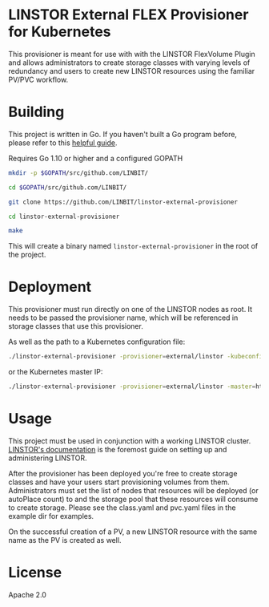 # LINSTOR External FLEX Provisioner for Kubernetes

This provisioner is meant for use with with the LINSTOR FlexVolume Plugin and allows
administrators to create storage classes with varying levels of redundancy and
users to create new LINSTOR resources using the familiar PV/PVC workflow.


# Building

This project is written in Go. If you haven't built a Go program before,
please refer to this [helpful guide](https://golang.org/doc/install).

Requires Go 1.10 or higher and a configured GOPATH

```bash
mkdir -p $GOPATH/src/github.com/LINBIT/

cd $GOPATH/src/github.com/LINBIT/

git clone https://github.com/LINBIT/linstor-external-provisioner

cd linstor-external-provisioner

make
```
This will create a binary named `linstor-external-provisioner` in the root of the project.

# Deployment

This provisioner must run directly on one of the LINSTOR nodes as root.
It needs to be passed the provisioner name, which will be referenced in
storage classes that use this provisioner.

As well as the path to a Kubernetes configuration file:

```bash
./linstor-external-provisioner -provisioner=external/linstor -kubeconfig=$HOME/.kube/config &> /path/to/logfile &
```
or the Kubernetes master IP:

```bash
./linstor-external-provisioner -provisioner=external/linstor -master=http://0.0.0.0:8080 &> /path/to/logfile &
```
# Usage

This project must be used in conjunction with a working LINSTOR cluster. [LINSTOR's
documentation](https://docs.linbit.com/docs/users-guide-9.0/#p-linstor) is the
foremost guide on setting up and administering LINSTOR.

After the provisioner has been deployed you're free to create storage classes and
have your users start provisioning volumes from them. Administrators must set the
list of nodes that resources will be deployed (or autoPlace count) to and the
storage pool that these resources will consume to create storage. Please see
the class.yaml and pvc.yaml files in the example dir for examples.

On the successful creation of a PV, a new LINSTOR resource with the same name as the
PV is created as well.

# License

Apache 2.0
